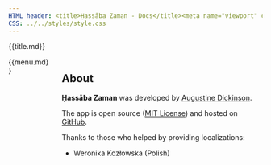 ```yaml
---
HTML header: <title>Ḥassāba Zaman - Docs</title><meta name="viewport" content="width=device-width, initial-scale=1.0, maximum-scale=1.0, user-scalable=no"><link rel="shortcut icon" type="image/png" href="/icon/favicon.png">
CSS: ../../styles/style.css
---
```


{{title.md}}
<section class="section">
<div class="container">
<div class="columns">
<div class="column is-2">
{{menu.md}}
</div>
<div class="column is-10">
<div class="content">

# About

**Ḥassāba Zaman** was developed by [Augustine Dickinson](https://augustinedickinson.com).

The app is open source ([MIT License](https://github.com/ethiopicist/Calendar/blob/master/LICENSE)) and hosted on [GitHub](https://github.com/ethiopicist/Calendar).

Thanks to those who helped by providing localizations:
* Weronika Kozłowska (Polish)

</div>
</div>
</div>
</div>
</section>